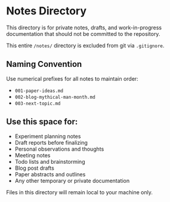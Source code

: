 # Notes Directory

This directory is for private notes, drafts, and work-in-progress documentation that should not be committed to the repository.

This entire `/notes/` directory is excluded from git via `.gitignore`.

## Naming Convention

Use numerical prefixes for all notes to maintain order:
- `001-paper-ideas.md`
- `002-blog-mythical-man-month.md`
- `003-next-topic.md`

## Use this space for:
- Experiment planning notes
- Draft reports before finalizing
- Personal observations and thoughts
- Meeting notes
- Todo lists and brainstorming
- Blog post drafts
- Paper abstracts and outlines
- Any other temporary or private documentation

Files in this directory will remain local to your machine only.